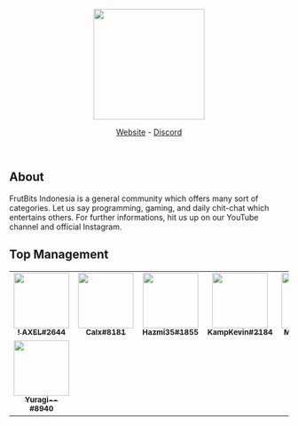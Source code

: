 <div align="center">
  <p>
    <a href="https://frutbits.org/"><img src="https://api.frutbits.org/assets/images/logo.webp" width="200"/></a>
  </p>
  <p>
    <a href="https://frutbits.org/">Website</a>
    -
    <a href="https://frutbits.org/discord">Discord</a>
  </p>
  <br />
</div>

## About
FrutBits Indonesia is a general community which offers many sort of categories. Let us say programming, gaming, and daily chit-chat which entertains others. For further informations, hit us up on our YouTube channel and official Instagram.


## Top Management
<!--START_SECTION:administrator_list-->
<table>
<tr><td align="center"><a href="https://frutbits.org/staff"><img src="https://cdn.discordapp.com/avatars/453176547168223233/cb6e354dc8fb4230df2ab03a3526b0cd.webp?size=4096" width="100px;" alt=""/><br /><sub><b>! AXEL#2644</b></sub></a><br/></td><td align="center"><a href="https://frutbits.org/staff"><img src="https://cdn.discordapp.com/avatars/725331428962992131/54e10f18dfaa3309ba4925c23cf7c099.webp?size=4096" width="100px;" alt=""/><br /><sub><b>Calx#8181</b></sub></a><br/></td><td align="center"><a href="https://frutbits.org/staff"><img src="https://cdn.discordapp.com/avatars/290159952784392202/ef259837e257e6d4420607743dd0411a.webp?size=4096" width="100px;" alt=""/><br /><sub><b>Hazmi35#1855</b></sub></a><br/></td><td align="center"><a href="https://frutbits.org/staff"><img src="https://cdn.discordapp.com/avatars/199530359694557184/13d7e320f3fef1a10519bb5483ff8a0a.webp?size=4096" width="100px;" alt=""/><br /><sub><b>KampKevin#2184</b></sub></a><br/></td><td align="center"><a href="https://frutbits.org/staff"><img src="https://cdn.discordapp.com/avatars/661936667254325269/df651910f5a72d55892a0bcb99c9ff61.webp?size=4096" width="100px;" alt=""/><br /><sub><b>MUTED#5822</b></sub></a><br/></td><td align="center"><a href="https://frutbits.org/staff"><img src="https://cdn.discordapp.com/avatars/814824329069854770/8e083b9c8e2af8a45088f621d838523e.webp?size=4096" width="100px;" alt=""/><br /><sub><b>Nathaniel#5434</b></sub></a><br/></td><td align="center"><a href="https://frutbits.org/staff"><img src="https://cdn.discordapp.com/avatars/759614130498830398/f000e8997d917fb469d2068aadfe868d.webp?size=4096" width="100px;" alt=""/><br /><sub><b>ReiNieR#6879</b></sub></a><br/></td></tr>
<tr><td align="center"><a href="https://frutbits.org/staff"><img src="https://cdn.discordapp.com/avatars/378728336551182347/2c71099f30fe5130881943e52953f054.webp?size=4096" width="100px;" alt=""/><br /><sub><b>Yuragi--#8940</b></sub></a><br/></td></tr>
</table>
<!--END_SECTION:administrator_list-->
